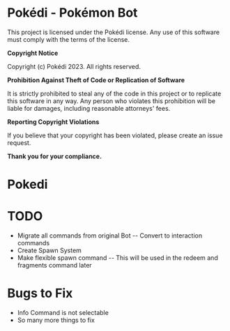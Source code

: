 # Pokédi - Pokémon Bot

This project is licensed under the Pokédi license. Any use of this software must comply with the terms of the license.

**Copyright Notice**

Copyright (c) Pokédi 2023. All rights reserved.

**Prohibition Against Theft of Code or Replication of Software**

It is strictly prohibited to steal any of the code in this project or to replicate this software in any way. Any person who violates this prohibition will be liable for damages, including reasonable attorneys' fees.

**Reporting Copyright Violations**

If you believe that your copyright has been violated, please create an issue request.

**Thank you for your compliance.** 

# Pokedi

# TODO
- Migrate all commands from original Bot
-- Convert to interaction commands
- Create Spawn System
- Make flexible spawn command
-- This will be used in the redeem and fragments command later

# Bugs to Fix
- Info Command is not selectable
- So many more things to fix